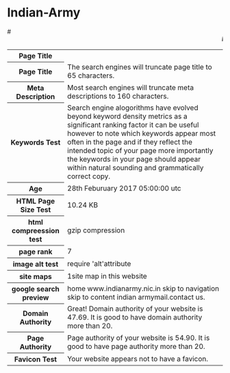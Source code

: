 # Indian-Army
<html>
#<marquee><b><i>Indian Army</i></b></marquee>
<table>
<tr>

<th><b>Page Title</b></th>
</tr>

<tr>

<th>Page Title</th>

<td>The search engines will truncate page title to 65 characters. </td>

</tr>

<tr>

<th>Meta Description</th>
<td>Most search engines will truncate meta descriptions to 160 characters.</td>
</tr>

<tr>

<th>Keywords Test</th>
<td>Search engine alogorithms have evolved beyond keyword density metrics as a significant ranking factor it can be useful however to note which keywords appear most often in the page and if they reflect the intended topic of your page more importantly the keywords in your page should appear within natural sounding and grammatically correct copy.</td>

</tr>

<tr>

<th>Age</th>

<td>28th Feburuary 2017 05:00:00 utc</td>

</tr>

<tr>


<th>HTML Page Size Test</th>

<td>10.24 KB</td>

</tr>

<tr>

<th>html compreession test</th>

<td>gzip compression</td>

</tr>

<tr>


<th>page rank</th>
<td>7</td>

</tr>

<tr>

<th>image alt test</th>
<td>require 'alt'attribute</td>
</tr>

<tr>

<th>site maps</th>

<td>1site map in this website</td>

</tr>

<tr>

<th>google search preview</th>

<td>home  www.indianarmy.nic.in   skip to navigation skip to content indian armymail.contact us.</td>

</tr>
<tr> 
<th>Domain Authority</th>
<td>Great! Domain authority of your website is 47.69. It is good to have domain authority more than 20.</td>
</tr>
<tr>
<th>Page Authority</th>
<td>Page authority of your website is 54.90. It is good to have page authority more than 20.</td>
</tr>
<tr>
<th>Favicon Test</th>
<td>Your website appears not to have a favicon.</td>
</tr>

</table>
</html>

